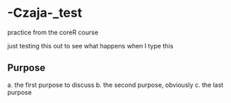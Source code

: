 # -Czaja-_test
practice from the coreR course

just testing this out to see what happens when I type this

## Purpose
a. the first purpose to discuss
b. the second purpose, obviously
c. the last purpose
